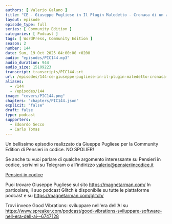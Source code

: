 ```yaml
---
authors: [ Valerio Galano ]
title: "CE - Giuseppe Pugliese in Il Plugin Maledetto - Cronaca di un attacco notturno"
layout: episode
episode_type: full
series: [ Community Edition ]
categories: [ Podcast ]
tags: [ WordPress, Community Edition ]
season: 2
number: 144
date: Sun, 19 Oct 2025 04:00:00 +0200
audio: "episodes/PIC144.mp3"
audio_duration: 944
audio_size: 15109223
transcript: transcripts/PIC144.srt
url: /episodes/144-ce-giuseppe-pugliese-in-il-plugin-maledetto-cronaca-di-un-attacco-notturno
aliases:
  - /144
  - /episodes/144
image: "covers/PIC144.png"
chapters: "chapters/PIC144.json"
explicit: "false"
draft: false
type: podcast
supporters:
  - Edoardo Secco
  - Carlo Tomas
---
```


Un bellissimo episodio realizzato da Giueppe Pugliese per la Community Edition di Pensieri in codice. NO SPOLIER!

Se anche tu vuoi parlare di qualche argomento interessante su Pensieri in codice, scrivimi su Telegram o all'indirizzo [valerio@pensieriincodice.it](mailto:valerio@pensieriincodice.it)

[Pensieri in codice](https://pensieriincodice.it/144)

Puoi trovare Giuseppe Pugliese sul sito https://magnetarman.com/
In particolare, il suo podcast Glitch è disponibile su tutte le piattaforme podcast e su https://magnetarman.com/glitch/

Trovi invece Good Vibrations: sviluppare nell'era dell'AI su https://www.spreaker.com/podcast/good-vibrations-sviluppare-software-nell-era-dell-ai--6747128